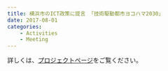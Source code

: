 ```yaml
---
title: 横浜市のICT政策に提言 「技術駆動都市ヨコハマ2030」
date: 2017-08-01
categories:
    - Activities
    - Meeting
---
```


詳しくは、[プロジェクトページ](/projects/ICTproposal/)をご覧ください。
